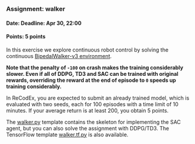 ### Assignment: walker
#### Date: Deadline: Apr 30, 22:00
#### Points: 5 points

In this exercise we explore continuous robot control
by solving the continuous [BipedalWalker-v3 environment](https://gymnasium.farama.org/environments/box2d/bipedal_walker/).

**Note that the penalty of `-100` on crash makes the training considerably slower.
Even if all of DDPG, TD3 and SAC can be trained with original rewards, overriding
the reward at the end of episode to `0` speeds up training considerably.**

In ReCodEx, you are expected to submit an already trained model,
which is evaluated with two seeds, each for 100 episodes with a time
limit of 10 minutes. If your average return is at least 200, you obtain
5 points.

The [walker.py](https://github.com/ufal/npfl139/tree/past-2324/labs/09/walker.py)
template contains the skeleton for implementing the SAC agent, but you can
also solve the assignment with DDPG/TD3. The TensorFlow template
[walker.tf.py](https://github.com/ufal/npfl139/tree/past-2324/labs/09/walker.tf.py)
is also available.
